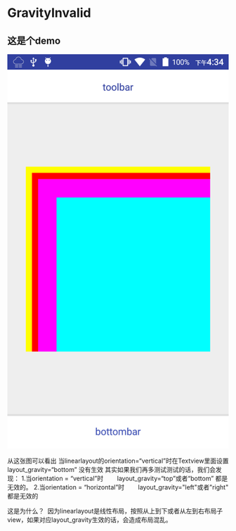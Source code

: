 # GravityInvalid

## 这是个demo

![演示图](https://github.com/pioneerz/layer_list/blob/master/layer_list.png)

从这张图可以看出 当linearlayout的orientation=“vertical”时在Textview里面设置layout_gravity=“bottom” 没有生效
其实如果我们再多测试测试的话，我们会发现：
  1.当orientation = “vertical”时 
        layout_gravity=“top”或者“bottom” 都是无效的。
  2.当orientation = “horizontal”时
        layout_gravity="left"或者"right" 都是无效的

这是为什么？
  因为linearlayout是线性布局，按照从上到下或者从左到右布局子view，如果对应layout_gravity生效的话，会造成布局混乱。
